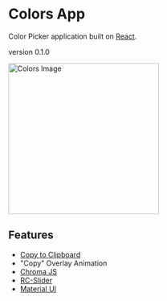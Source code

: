 # Colors App
Color Picker application built on [React](https://reactjs.org/).

version 0.1.0

<!-- ![Colors Image](https://images.unsplash.com/photo-1573828250488-f6d836e6ae00?ixlib=rb-1.2.1&ixid=MnwxMjA3fDB8MHxwaG90by1wYWdlfHx8fGVufDB8fHx8&auto=format&fit=crop&w=2070&q=80 ) -->

<img src="https://images.unsplash.com/photo-1573828250488-f6d836e6ae00?ixlib=rb-1.2.1&ixid=MnwxMjA3fDB8MHxwaG90by1wYWdlfHx8fGVufDB8fHx8&auto=format&fit=crop&w=2070&q=80" alt="Colors Image" width="300"/>


## Features
- [Copy to Clipboard](https://github.com/nkbt/react-copy-to-clipboard)
- "Copy" Overlay Animation
- [Chroma JS](https://gka.github.io/chroma.js/)
- [RC-Slider](https://github.com/react-component/slider)
- [Material UI](https://mui.com/core/)